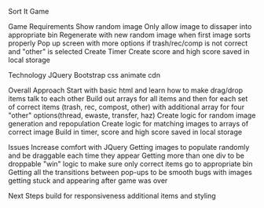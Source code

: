 Sort It Game

Game Requirements
    Show random image
    Only allow image to dissaper into appropriate bin
    Regenerate with new random image when first image sorts properly
    Pop up screen with more options if trash/rec/comp is not correct and "other" is selected
    Create Timer
    Create score and high score saved in local storage
    
Technology
    JQuery
    Bootstrap
    css animate cdn
    
Overall Approach
    Start with basic html and learn how to make drag/drop items talk to each other
    Build out arrays for all items and then for each set of correct items (trash, rec, compost, other) with additional array for four "other" options(thread, ewaste, transfer, haz)
    Create logic for random image generation and repopulation
    Create logic for matching images to arrays of correct image
    Build in timer, score and high score saved in local storage

Issues
    Increase comfort with JQuery
    Getting images to populate randomly and be draggable each time they appear
    Getting more than one div to be droppable
    "win" logic to make sure only correct items go to appropriate bin
    Getting all the transitions between pop-ups to be smooth
    bugs with images getting stuck and appearing after game was over
    
Next Steps
    build for responsiveness
    additional items and styling



 
 
    
